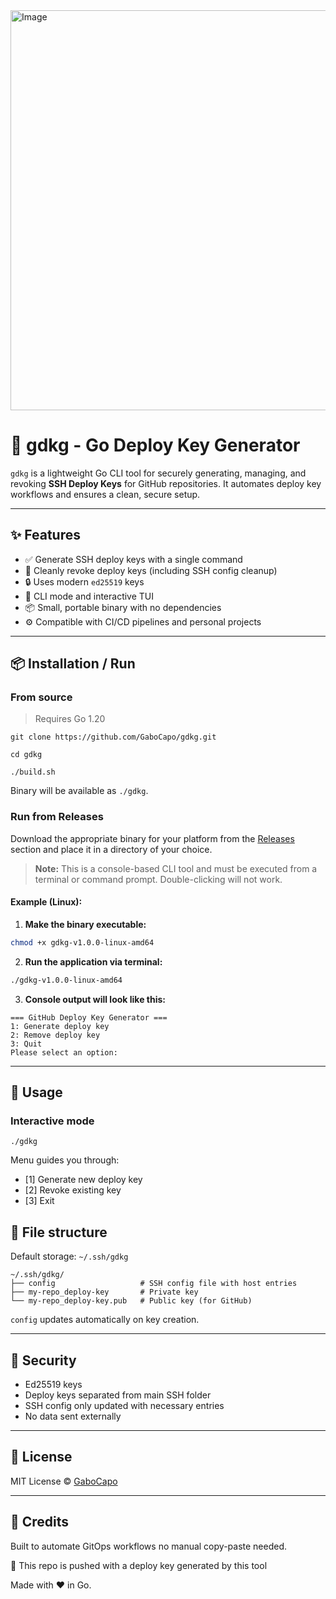 <img width="1280" height="640" alt="Image" src="https://github.com/user-attachments/assets/33d54d7a-bf54-499c-87ed-b138971503da" />

# 🔐 gdkg - Go Deploy Key Generator

`gdkg` is a lightweight Go CLI tool for securely generating, managing, and revoking **SSH Deploy Keys** for GitHub repositories.
It automates deploy key workflows and ensures a clean, secure setup.

---

## ✨ Features

- ✅ Generate SSH deploy keys with a single command
- 🔁 Cleanly revoke deploy keys (including SSH config cleanup)
- 🔒 Uses modern `ed25519` keys
- 🧰 CLI mode and interactive TUI
- 📦 Small, portable binary with no dependencies
- ⚙️ Compatible with CI/CD pipelines and personal projects

---

## 📦 Installation / Run

### From source

> Requires Go 1.20

```
git clone https://github.com/GaboCapo/gdkg.git
```

```
cd gdkg
```

```
./build.sh
```

Binary will be available as `./gdkg`.

### Run from Releases

Download the appropriate binary for your platform from the [Releases](https://github.com/GaboCapo/gdkg/releases) section and place it in a directory of your choice.

> **Note:** This is a console-based CLI tool and must be executed from a terminal or command prompt. Double-clicking will not work.

#### Example (Linux):

1. **Make the binary executable:**

```bash
chmod +x gdkg-v1.0.0-linux-amd64
```

2. **Run the application via terminal:**

```bash
./gdkg-v1.0.0-linux-amd64
```

3. **Console output will look like this:**

```text
=== GitHub Deploy Key Generator ===
1: Generate deploy key
2: Remove deploy key
3: Quit
Please select an option:
```


---

## 🚀 Usage

### Interactive mode

```
./gdkg
```

Menu guides you through:

- [1] Generate new deploy key
- [2] Revoke existing key
- [3] Exit


## 📁 File structure

Default storage: `~/.ssh/gdkg`

```
~/.ssh/gdkg/
├── config                   # SSH config file with host entries
├── my-repo_deploy-key       # Private key
└── my-repo_deploy-key.pub   # Public key (for GitHub)
```

`config` updates automatically on key creation.

---

## 🔐 Security

- Ed25519 keys
- Deploy keys separated from main SSH folder
- SSH config only updated with necessary entries
- No data sent externally

---

## 📜 License

MIT License © [GaboCapo](https://github.com/GaboCapo)

---

## 🧠 Credits

Built to automate GitOps workflows no manual copy-paste needed. 

🔐 This repo is pushed with a deploy key generated by this tool

Made with ❤️ in Go.

